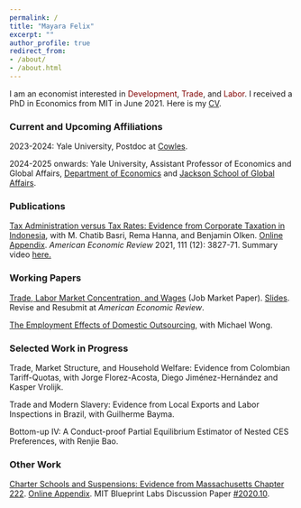 ```yaml
---
permalink: /
title: "Mayara Felix"
excerpt: ""
author_profile: true
redirect_from: 
- /about/
- /about.html
---
```

I am an economist interested in <span style="color:maroon">Development</span>, <span style="color:maroon">Trade</span>, and <span style="color:maroon">Labor</span>. I received a PhD in Economics from MIT in June 2021. Here is my <a href="https://mayarapfs.github.io/files/Mayara_Felix_CV_Summer_2023.pdf" target="_blank">CV</a>.

### Current and Upcoming Affiliations

2023-2024: Yale University, Postdoc at <a href="https://cowles.yale.edu" target="_blank">Cowles</a>.
  
2024-2025 onwards: Yale University, Assistant Professor of Economics and Global Affairs, <a href="https://economics.yale.edu" target="_blank">Department of Economics</a> and <a href="https://jackson.yale.edu" target="_blank">Jackson School of Global Affairs</a>.

### Publications

<a href="https://mayarapfs.github.io/papers/MTO_ms_AER.pdf" target="_blank">Tax Administration versus Tax Rates: Evidence from Corporate Taxation in Indonesia</a>, with M. Chatib Basri, Rema Hanna, and Benjamin Olken. <a href="https://mayarapfs.github.io/papers/MTO_appendix.pdf" target="_blank">Online Appendix</a>. <em>American Economic Review </em> 2021, 111 (12): 3827-71. Summary video <a href="https://www.youtube.com/watch?v=g7uTn51kI14" target="_blank">here.</a>

### Working Papers

<a href="https://mayarapfs.github.io/papers/Felix_JMP.pdf" target="_blank">Trade, Labor Market Concentration, and Wages</a> (Job Market Paper). <a href="https://mayarapfs.github.io/papers/JMP_slides.pdf" target="_blank">Slides</a>. Revise and Resubmit at <em>American Economic Review</em>.

<a href="https://mayarapfs.github.io/papers/outsourcing.pdf" target="_blank">The Employment Effects of Domestic Outsourcing</a>, with Michael Wong.

### Selected Work in Progress

Trade, Market Structure, and Household Welfare: Evidence from Colombian Tariff-Quotas, with Jorge Florez-Acosta, Diego Jiménez-Hernández and Kasper Vrolijk.

Trade and Modern Slavery: Evidence from Local Exports and Labor Inspections in Brazil, with Guilherme Bayma.

Bottom-up IV: A Conduct-proof Partial Equilibrium Estimator of Nested CES Preferences, with Renjie Bao.

### Other Work

<a href="https://mayarapfs.github.io/papers/Charters and suspensions_MS.pdf" target="_blank">Charter Schools and Suspensions: Evidence from Massachusetts Chapter 222</a>. <a href="https://mayarapfs.github.io/papers/Charters and suspensions_Appendix.pdf" target="_blank">Online Appendix</a>. MIT Blueprint Labs Discussion Paper <a href="https://blueprintcdn.com/wp-content/uploads/2020/10/Blueprint-Labs-Discussion-Paper-2020.10-Felix.pdf" target="_blank">#2020.10</a>.
